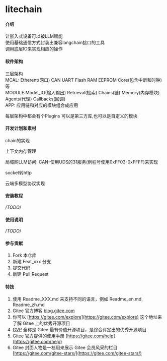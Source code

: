 # litechain

#### 介绍
让嵌入式设备可以被LLM赋能  
使用基础通信方式封装出兼容langchain接口的工具  
调用底层IO来实现相应的操作  

#### 软件架构
三层架构  
MCAL: Etherent(网口) CAN  UART  Flash  RAM  EEPROM Core(包含中断和时钟)等  
MODULE:Model_IO(输入输出) Retrieval(检索) Chains(链) Memory(内存模块) Agents(代理) Callbacks(回调)  
APP: 应用链和对应的模块组合成应用

每层架构中都会有个Plugins 可以是第三方库,也可以是自定义的模块 

#### 开发计划和素材
chain的实现

上下文内存管理

局域网LLM访问:
CAN-使用UDS的31服务(例程号使用0xFF03-0xFFFF)来实现


socket转http

云端多模型协议实现



#### 安装教程
/*TODO*/


#### 使用说明
/*TODO*/


#### 参与贡献

1.  Fork 本仓库  
2.  新建 Feat_xxx 分支  
3.  提交代码  
4.  新建 Pull Request  


#### 特技

1.  使用 Readme\_XXX.md 来支持不同的语言，例如 Readme\_en.md, Readme\_zh.md
2.  Gitee 官方博客 [blog.gitee.com](https://blog.gitee.com)
3.  你可以 [https://gitee.com/explore](https://gitee.com/explore) 这个地址来了解 Gitee 上的优秀开源项目
4.  [GVP](https://gitee.com/gvp) 全称是 Gitee 最有价值开源项目，是综合评定出的优秀开源项目
5.  Gitee 官方提供的使用手册 [https://gitee.com/help](https://gitee.com/help)
6.  Gitee 封面人物是一档用来展示 Gitee 会员风采的栏目 [https://gitee.com/gitee-stars/](https://gitee.com/gitee-stars/)
